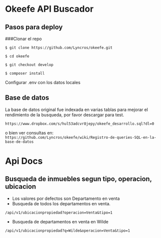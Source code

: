 # Okeefe API Buscador

## Pasos para deploy

###Clonar el repo

`$ git clone https://github.com/Lyncros/okeefe.git`

`$ cd okeefe`

`$ git checkout develop`

`$ composer install`

Configurar .env con los datos locales

## Base de datos

La base de datos original fue indexada en varias tablas para mejorar el rendimiento de la busqueda,
por favor descargar para test.

`https://www.dropbox.com/s/hul53adcvr8jepy/okeefe_desarrollo.sql?dl=0`

o bien ver consultas en: `https://github.com/Lyncros/okeefe/wiki/Registro-de-queries-SQL-en-la-base-de-datos`

# Api Docs

## Busqueda de inmuebles segun tipo, operacion, ubicacion

- Los valores por defectos son Departamento en venta
- Busqueda de todos los departamentos en venta.

`/api/v1/ubicacionpropiedad?operacion=Venta&tipo=1`

- Busqueda de departamentos en venta en Wilde

`/api/v1/ubicacionpropiedad?q=Wilde&operacion=Venta&tipo=1`


